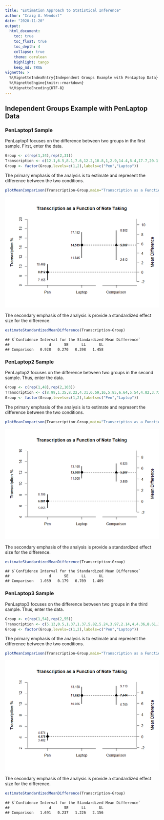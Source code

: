 ```yaml
---
title: "Estimation Approach to Statistical Inference"
author: "Craig A. Wendorf"
date: "2020-11-20"
output:
  html_document:
    toc: true
    toc_float: true
    toc_depth: 4
    collapse: true
    theme: cerulean
    highlight: tango
    keep_md: TRUE
vignette: >
  %\VignetteIndexEntry{Independent Groups Example with PenLaptop Data}
  %\VignetteEngine{knitr::rmarkdown}
  %\VignetteEncoding{UTF-8}
---
```






## Independent Groups Example with PenLaptop Data

### PenLaptop1 Sample

PenLaptop1 focuses on the difference between two groups in the first sample. First, enter the data.


```r
Group <- c(rep(1,34),rep(2,31))
Transcription <- c(12.1,6.5,8.1,7.6,12.2,10.8,1,2.9,14.4,8.4,17.7,20.1,2.1,11.1,11.2,10.7,1.9,5.2,9.7,5.2,2.4,7.1,8.7,8,11.3,8.5,9.1,4.5,9.2,13.3,18.3,2.8,5.1,12.4,13.7,21.1,15.2,30.4,12.8,9.6,9.3,17.7,15.4,8.7,12.8,10.6,5.1,16.7,17.7,8.7,26.4,18,19,16.9,18.8,8.5,1.2,11.5,21.4,10.3,9,12.8,12,34.7,4.1)
Group <- factor(Group,levels=c(1,2),labels=c("Pen","Laptop"))
```

The primary emphasis of the analysis is to estimate and represent the difference between the two conditions.


```r
plotMeanComparison(Transcription~Group,main="Transcription as a Function of Note Taking",ylab="Transcription %")
```

![](figures/PenLaptop1-Comparison-1.png)<!-- -->

The secondary emphasis of the analysis is provide a standardized effect size for the difference.


```r
estimateStandardizedMeanDifference(Transcription~Group)
```

```
## $`Confidence Interval for the Standardized Mean Difference`
##                  d      SE      LL      UL
## Comparison   0.928   0.270   0.398   1.458
```

### PenLaptop2 Sample

PenLaptop2 focuses on the difference between two groups in the second sample. Thus, enter the data.


```r
Group <- c(rep(1,48),rep(2,103))
Transcription <- c(8.99,1.35,8.22,4.31,6.59,16,5.85,6.64,5.54,4.02,3.73,3.81,13.33,5.31,18.03,5.44,7.06,15.38,4.55,12.5,1.33,4.21,6.63,5.56,2.67,5.29,18.18,10.48,4.04,2.94,2.84,3.55,6.25,10.23,1,8,4.69,5.17,5.63,10.12,13.21,8.38,3.82,3.7,7.83,3.66,9.06,5.16,24.82,11.76,12.72,14.19,10.86,20.09,7.66,15.72,15.96,11.27,12.5,5.92,8.71,9.31,20.89,15.49,17.68,12.21,8,13.43,19.63,18.08,8.16,10,16.05,5.19,10.14,2.37,9.64,20,14.45,12.41,3.57,4.78,17.83,7.97,13.18,13.64,10.19,15.89,6.6,7.81,10.9,21.63,6.36,16.96,8.4,7.75,8.79,9.77,10.22,8.28,21.43,6.25,10.61,3.41,15.29,10.28,18.9,17.69,9.28,27.03,7.69,8.29,15.85,22.54,10.77,0.56,9.82,14.2,11.11,16.14,4.41,5.97,18.42,16.9,7.14,16.85,1.92,9.57,23.69,22.64,9.92,8.98,11.23,9.17,14.29,12.95,13.74,9.66,11.43,11.35,6.25,9.45,13.39,4.07,11.4,11.51,12.88,5.64,7.78,26.77,12.69)
Group <- factor(Group,levels=c(1,2),labels=c("Pen","Laptop"))
```

The primary emphasis of the analysis is to estimate and represent the difference between the two conditions.


```r
plotMeanComparison(Transcription~Group,main="Transcription as a Function of Note Taking",ylab="Transcription %")
```

![](figures/PenLaptop2-Comparison-1.png)<!-- -->

The secondary emphasis of the analysis is provide a standardized effect size for the difference.


```r
estimateStandardizedMeanDifference(Transcription~Group)
```

```
## $`Confidence Interval for the Standardized Mean Difference`
##                  d      SE      LL      UL
## Comparison   1.059   0.179   0.709   1.409
```

### PenLaptop3 Sample

PenLaptop3 focuses on the difference between two groups in the third sample. Thus, enter the data.


```r
Group <- c(rep(1,54),rep(2,55))
Transcription <- c(5.13,0.5,1.37,1.37,5.82,5.24,3.97,2.14,4,4.36,8.61,1.26,4.95,6.7,8.59,8.18,8.91,4.51,3.01,3.13,6.43,5.32,1.19,4.52,2.61,3.61,4.97,0.34,5.38,0,6.2,2.44,1.96,1.19,6.42,2.55,2.26,3.66,2.75,6.3,1.63,3.29,6.09,2.55,9.09,3.49,9.98,1.11,1.75,6.23,8.78,4.82,2.15,2.82,4.62,14.95,5.24,15.28,13.93,8.04,21.81,11.36,18.41,11.39,22.61,19.91,11.33,16.31,6.95,9.9,11.06,10.71,15.32,16.5,24.98,4.8,10.5,5.26,9.2,13.9,13.39,7.78,13.82,3.2,5.65,11.3,9.61,6.23,5.91,17.86,2.07,20.21,23.86,13.28,5.86,11.71,12.69,10.86,7.12,8.33,2.44,9.86,22.53,13.2,11.89,7.47,14.16,7.11,5.52)
Group <- factor(Group,levels=c(1,2),labels=c("Pen","Laptop"))
```

The primary emphasis of the analysis is to estimate and represent the difference between the two conditions.


```r
plotMeanComparison(Transcription~Group,main="Transcription as a Function of Note Taking",ylab="Transcription %")
```

![](figures/PenLaptop3-Comparison-1.png)<!-- -->

The secondary emphasis of the analysis is provide a standardized effect size for the difference.


```r
estimateStandardizedMeanDifference(Transcription~Group)
```

```
## $`Confidence Interval for the Standardized Mean Difference`
##                  d      SE      LL      UL
## Comparison   1.691   0.237   1.226   2.156
```
